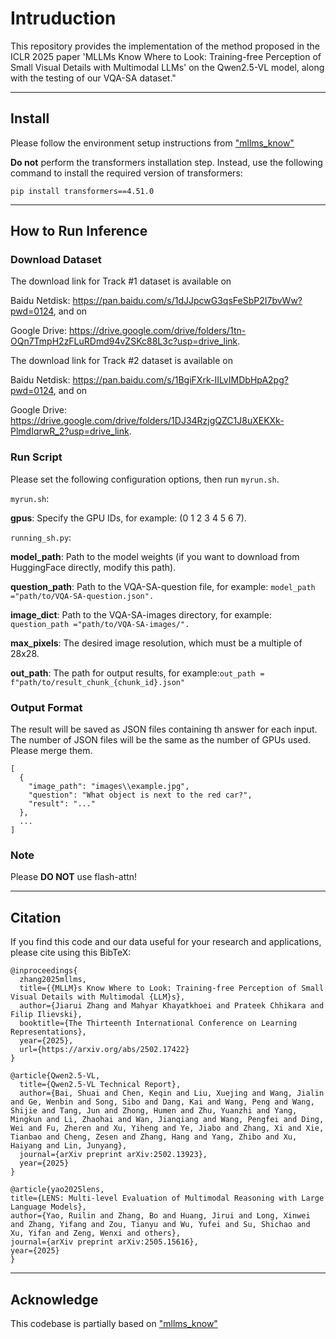# Intruduction
This repository provides the implementation of the method proposed in the ICLR 2025 paper 'MLLMs Know Where to Look: Training-free Perception of Small Visual Details with Multimodal LLMs' on the Qwen2.5-VL model, along with the testing of our VQA-SA dataset."

---

## Install

Please follow the environment setup instructions from ["mllms_know"](https://github.com/saccharomycetes/mllms_know) 

**Do not** perform the transformers installation step. Instead, use the following command to install the required version of transformers:

```
pip install transformers==4.51.0
```

---

## How to Run Inference
### Download Dataset
The download link for Track #1 dataset is available on

Baidu Netdisk: https://pan.baidu.com/s/1dJJpcwG3qsFeSbP2I7bvWw?pwd=0124, and on

Google Drive: https://drive.google.com/drive/folders/1tn-OQn7TmpH2zFLuRDmd94vZSKc88L3c?usp=drive_link.

The download link for Track #2 dataset is available on

Baidu Netdisk: https://pan.baidu.com/s/1BgiFXrk-IILvIMDbHpA2pg?pwd=0124, and on

Google Drive: https://drive.google.com/drive/folders/1DJ34RzjgQZC1J8uXEKXk-PlmdIqrwR_2?usp=drive_link.

### Run Script
Please set the following configuration options, then run `myrun.sh`.

`myrun.sh`:

**gpus**: Specify the GPU IDs, for example: (0 1 2 3 4 5 6 7).

`running_sh.py`:

**model_path**: Path to the model weights (if you want to download from HuggingFace directly, modify this path).

**question_path**: Path to the VQA-SA-question file, for example: `model_path ="path/to/VQA-SA-question.json".`

**image_dict**: Path to the VQA-SA-images directory, for example: `question_path ="path/to/VQA-SA-images/".`

**max_pixels**: The desired image resolution, which must be a multiple of 28x28.

**out_path**: The path for output results, for example:`out_path = f"path/to/result_chunk_{chunk_id}.json"`

### Output Format
The result will be saved as JSON files containing th answer for each input. The number of JSON files will be the same as the number of GPUs used. Please merge them.
```
[
  {
    "image_path": "images\\example.jpg",
    "question": "What object is next to the red car?",
    "result": "..."
  },
  ...
]
```

### Note
Please **DO NOT** use flash-attn!

---

## Citation
If you find this code and our data useful for your research and applications, please cite using this BibTeX:
```
@inproceedings{
  zhang2025mllms,
  title={{MLLM}s Know Where to Look: Training-free Perception of Small Visual Details with Multimodal {LLM}s},
  author={Jiarui Zhang and Mahyar Khayatkhoei and Prateek Chhikara and Filip Ilievski},
  booktitle={The Thirteenth International Conference on Learning Representations},
  year={2025},
  url={https://arxiv.org/abs/2502.17422}
}
```
```
@article{Qwen2.5-VL,
  title={Qwen2.5-VL Technical Report},
  author={Bai, Shuai and Chen, Keqin and Liu, Xuejing and Wang, Jialin and Ge, Wenbin and Song, Sibo and Dang, Kai and Wang, Peng and Wang, Shijie and Tang, Jun and Zhong, Humen and Zhu, Yuanzhi and Yang, Mingkun and Li, Zhaohai and Wan, Jianqiang and Wang, Pengfei and Ding, Wei and Fu, Zheren and Xu, Yiheng and Ye, Jiabo and Zhang, Xi and Xie, Tianbao and Cheng, Zesen and Zhang, Hang and Yang, Zhibo and Xu, Haiyang and Lin, Junyang},
  journal={arXiv preprint arXiv:2502.13923},
  year={2025}
}
```
```
@article{yao2025lens,
title={LENS: Multi-level Evaluation of Multimodal Reasoning with Large Language Models},
author={Yao, Ruilin and Zhang, Bo and Huang, Jirui and Long, Xinwei and Zhang, Yifang and Zou, Tianyu and Wu, Yufei and Su, Shichao and Xu, Yifan and Zeng, Wenxi and others},
journal={arXiv preprint arXiv:2505.15616},
year={2025}
}
```

---

## Acknowledge
This codebase is partially based on ["mllms_know"](https://github.com/saccharomycetes/mllms_know) 

